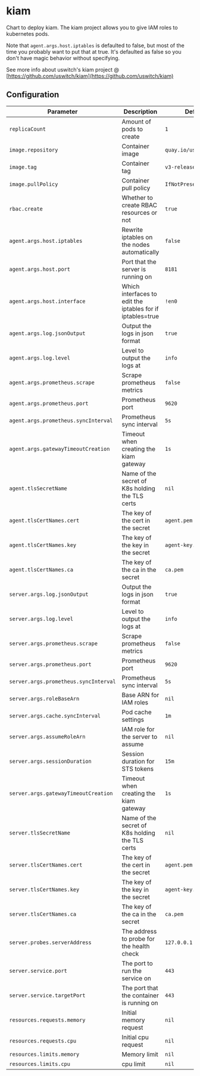 # kiam

Chart to deploy kiam. The kiam project allows you to give IAM roles to kubernetes pods.

Note that `agent.args.host.iptables` is defaulted to false, but most of the time you probably want to put that at true. It's defaulted as false so you don't have magic behavior without specifying.

See more info about uswitch's kiam project @ [https://github.com/uswitch/kiam](https://github.com/uswitch/kiam)


## Configuration
|         Parameter                      |       Description                                         |          Default                            |
|----------------------------------------|-----------------------------------------------------------|---------------------------------------------|
| `replicaCount`                         | Amount of pods to create                                  | `1`                                         |
| `image.repository`                     | Container image                                           | `quay.io/uswitch/kiam`                      |
| `image.tag`                            | Container tag                                             | `v3-release`                                |
| `image.pullPolicy`                     | Container pull policy                                     | `IfNotPresent`                              |
| `rbac.create`                          | Whether to create RBAC resources or not                   | `true`                                      |
| `agent.args.host.iptables`             | Rewrite iptables on the nodes automatically               | `false`                                     |
| `agent.args.host.port`                 | Port that the server is running on                        | `8181`                                      |
| `agent.args.host.interface`            | Which interfaces to edit the iptables for if iptables=true| `!en0`                                      |
| `agent.args.log.jsonOutput`            | Output the logs in json format                            | `true`                                      |
| `agent.args.log.level`                 | Level to output the logs at                               | `info`                                      |
| `agent.args.prometheus.scrape`         | Scrape prometheus metrics                                 | `false`                                     |
| `agent.args.prometheus.port`           | Prometheus port                                           | `9620`                                      |
| `agent.args.prometheus.syncInterval`   | Prometheus sync interval                                  | `5s`                                        |
| `agent.args.gatewayTimeoutCreation`    | Timeout when creating the kiam gateway                    | `1s`                                        |
| `agent.tlsSecretName`                  | Name of the secret of K8s holding the TLS certs           | `nil`                                       |
| `agent.tlsCertNames.cert`              | The key of the cert in the secret                         | `agent.pem`                                 |
| `agent.tlsCertNames.key`               | The key of the key in the secret                          | `agent-key.pem`                             |
| `agent.tlsCertNames.ca`                | The key of the ca in the secret                           | `ca.pem`                                    |
| `server.args.log.jsonOutput`           | Output the logs in json format                            | `true`                                      |
| `server.args.log.level`                | Level to output the logs at                               | `info`                                      |
| `server.args.prometheus.scrape`        | Scrape prometheus metrics                                 | `false`                                     |
| `server.args.prometheus.port`          | Prometheus port                                           | `9620`                                      |
| `server.args.prometheus.syncInterval`  | Prometheus sync interval                                  | `5s`                                        |
| `server.args.roleBaseArn`              | Base ARN for IAM roles                                    | `nil`                                       |
| `server.args.cache.syncInterval`       | Pod cache settings                                        | `1m`                                        |
| `server.args.assumeRoleArn`            | IAM role for the server to assume                         | `nil`                                       |
| `server.args.sessionDuration`          | Session duration for STS tokens                           | `15m`                                       |
| `server.args.gatewayTimeoutCreation`   | Timeout when creating the kiam gateway                    | `1s`                                        |
| `server.tlsSecretName`                 | Name of the secret of K8s holding the TLS certs           | `nil`                                       |
| `server.tlsCertNames.cert`             | The key of the cert in the secret                         | `agent.pem`                                 |
| `server.tlsCertNames.key`              | The key of the key in the secret                          | `agent-key.pem`                             |
| `server.tlsCertNames.ca`               | The key of the ca in the secret                           | `ca.pem`                                    |
| `server.probes.serverAddress`          | The address to probe for the health check                 | `127.0.0.1`                                 |
| `server.service.port`                  | The port to run the service on                            | `443`                                       |
| `server.service.targetPort`            | The port that the container is running on                 | `443`                                       |
| `resources.requests.memory`            | Initial memory request                                    | `nil`                                       |
| `resources.requests.cpu`               | Initial cpu request                                       | `nil`                                       |
| `resources.limits.memory`              | Memory limit                                              | `nil`                                       |
| `resources.limits.cpu`                 | cpu limit                                                 | `nil`                                       |
